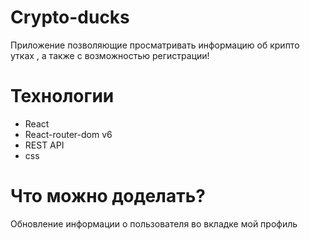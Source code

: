 # Crypto-ducks
Приложение позволяющие просматривать информацию об крипто утках , а также с возможностью регистрации!
# Технологии
* React
* React-router-dom v6
* REST API
* css
# Что можно доделать?
Обновление информации о пользователя во вкладке мой профиль
